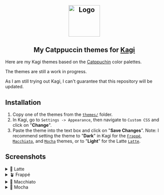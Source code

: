 <h2 align="center">
  <img src="https://github.com/user-attachments/assets/bbda0f91-6098-43dd-b25a-ae828174ca64" width="100" alt="Logo"/>
</h2>

<h2 align="center">My Catppuccin themes for <a href="https://kagi.com/">Kagi</a></h2>

Here are my Kagi themes based on the [Catppuchin](https://github.com/catppuccin/catppuccin) color palettes.

The themes are still a work in progress.

As I am still trying out Kagi, I can't guarantee that this repository will be updated.

## Installation

1. Copy one of the themes from the [`themes/`](https://github.com/AlexL64/kagi-catppuccin/blob/main/themes/) folder.
2. In Kagi, go to `Settings -> Appearance`, then navigate to `Custom CSS` and click on "**Change**".
3. Paste the theme into the text box and click on "**Save Changes**".
Note: I recommend setting the theme to "**Dark**" in Kagi for the [`Frappé`](https://github.com/AlexL64/kagi-catppuccin/blob/main/themes/frappe.css), [`Macchiato`](https://github.com/AlexL64/kagi-catppuccin/blob/main/themes/macchiato.css), and [`Mocha`](https://github.com/AlexL64/kagi-catppuccin/blob/main/themes/mocha.css) themes, or to "**Light**" for the Latte [`Latte`](https://github.com/AlexL64/kagi-catppuccin/blob/main/themes/latte.css).

## Screenshots

<details>
  <summary>🌻 Latte</summary>
  <img src="https://github.com/user-attachments/assets/bb9b257f-9459-4d65-9ae1-c5352b53680a"/>
</details>
<details>
  <summary>🪴 Frappé</summary>
  <img src="https://github.com/user-attachments/assets/b4b5b454-76a7-4383-84ec-a048e9bfe24e"/>
</details>
<details>
  <summary>🌺 Macchiato</summary>
  <img src="https://github.com/user-attachments/assets/72219065-582d-43be-a02b-ecee60bbcdea"/>
</details>
<details>
  <summary>🌿 Mocha</summary>
  <img src="https://github.com/user-attachments/assets/e6e9895a-cb65-4a5f-b1e7-68a5486d5566"/>
</details>
</details>

